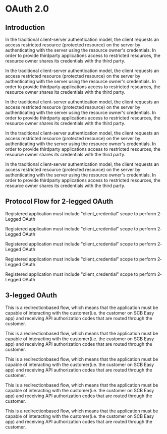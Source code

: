 # OAuth 2.0

## Introduction

In the traditional client­-server authentication model, the client requests an access­ restricted resource (protected resource) on the server by authenticating with the server using the resource owner's credentials. In order to provide third­party applications access to restricted resources, the resource owner shares its credentials with the third party.

In the traditional client­-server authentication model, the client requests an access­ restricted resource (protected resource) on the server by authenticating with the server using the resource owner's credentials. In order to provide third­party applications access to restricted resources, the resource owner shares its credentials with the third party.

In the traditional client­-server authentication model, the client requests an access­ restricted resource (protected resource) on the server by authenticating with the server using the resource owner's credentials. In order to provide third­party applications access to restricted resources, the resource owner shares its credentials with the third party.

In the traditional client­-server authentication model, the client requests an access­ restricted resource (protected resource) on the server by authenticating with the server using the resource owner's credentials. In order to provide third­party applications access to restricted resources, the resource owner shares its credentials with the third party.

In the traditional client­-server authentication model, the client requests an access­ restricted resource (protected resource) on the server by authenticating with the server using the resource owner's credentials. In order to provide third­party applications access to restricted resources, the resource owner shares its credentials with the third party.

## Protocol Flow for 2­-legged OAuth

Registered application must include "client_credential" scope to perform 2­Legged OAuth

Registered application must include "client_credential" scope to perform 2­Legged OAuth

Registered application must include "client_credential" scope to perform 2­Legged OAuth

Registered application must include "client_credential" scope to perform 2­Legged OAuth

Registered application must include "client_credential" scope to perform 2­Legged OAuth

## 3­-legged OAuth

This is a redirection­based flow, which means that the application must be capable of interacting with the customer(i.e. the customer on SCB Easy app) and receiving API authorization codes that are routed through the customer.

This is a redirection­based flow, which means that the application must be capable of interacting with the customer(i.e. the customer on SCB Easy app) and receiving API authorization codes that are routed through the customer.

This is a redirection­based flow, which means that the application must be capable of interacting with the customer(i.e. the customer on SCB Easy app) and receiving API authorization codes that are routed through the customer.

This is a redirection­based flow, which means that the application must be capable of interacting with the customer(i.e. the customer on SCB Easy app) and receiving API authorization codes that are routed through the customer.

This is a redirection­based flow, which means that the application must be capable of interacting with the customer(i.e. the customer on SCB Easy app) and receiving API authorization codes that are routed through the customer.
